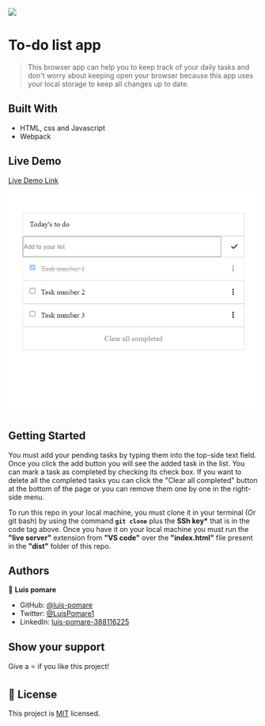 ![](https://img.shields.io/badge/Microverse-blueviolet)

# To-do list app

> This browser app can help you to keep track of your daily tasks and don't worry about keeping open your browser because this app uses your local storage to keep all changes up to date.

## Built With

- HTML, css and Javascript
- Webpack

## Live Demo

[Live Demo Link](https://luis-pomare.github.io/toDoList/dist)

[<img src="app_screenshot.png">](https://luis-pomare.github.io/toDoList/dist)

## Getting Started

You must add your pending tasks by typing them into the top-side text field. Once you click the add button you will see the added task in the list.
You can mark a task as completed by checking its check box. If you want to delete all the completed tasks you can click the "Clear all completed" button at the bottom of the page or you can remove them one by one in the right-side menu.

To run this repo in your local machine, you must clone it in your terminal (Or git bash) by using the command **`git clone`** plus the **SSh key\*** that is in the code tag above. Once you have it on your local machine you must run the **"live server"** extension from **"VS code"** over the **"index.html"** file present in the **"dist"** folder of this repo.

## Authors

👤 **Luis pomare**

- GitHub: [@luis-pomare](https://github.com/luis-pomare)
- Twitter: [@LuisPomare1](https://twitter.com/LuisPomare1)
- LinkedIn: [luis-pomare-388116225](https://www.linkedin.com/in/luis-pomare-388116225/)

## Show your support

Give a ⭐️ if you like this project!

## 📝 License

This project is [MIT](./MIT.md) licensed.
